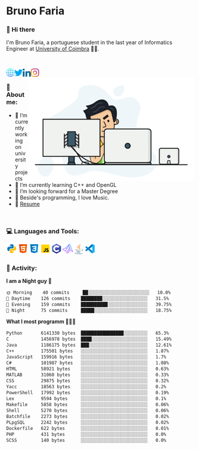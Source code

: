 # Bruno Faria

### 👋 Hi there

I'm Bruno Faria, a portuguese student in the last year of Informatics Engineer at [University of Coimbra](uc.pt/en) 👨‍🎓.

<br/>

[<img align="left" width="22px" alt="Website" src="https://github.com/brunofaria1322/brunofaria1322/blob/master/assets/social/global.svg"/>][website]
[<img align="left" width="22px" alt="Twitter" src="https://github.com/brunofaria1322/brunofaria1322/blob/master/assets/social/twitter.svg"/>][twitter]
[<img align="left" width="22px" alt="LinkedIn" src="https://github.com/brunofaria1322/brunofaria1322/blob/master/assets/social/linkedin.svg"/>][linkedin]
[<img align="left" width="22px" alt="Instagram" src="https://github.com/brunofaria1322/brunofaria1322/blob/master/assets/social/instagram.svg"/>][instagram]

<img align="right" height = "280" alt="GIF" src="https://github.com/brunofaria1322/brunofaria1322/blob/master/assets/animation.gif"/>

<br />

### 📕 About me:

- 🔭 I’m currently working on university projects
- 🌱 I’m currently learning C++ and OpenGL
- 💼 I’m looking forward for a Master Degree
- 💙 Beside's programming, I love Music.
- 📝 [Resume](https://en.wikipedia.org/wiki/HTTP_404)


<br />

### 💻 Languages and Tools:

<img align="left" width="30px" alt= "Python" src="https://github.com/brunofaria1322/brunofaria1322/blob/master/assets/skills/python.svg"/>
<img align="left" width="30px" alt= "Html5" src="https://github.com/brunofaria1322/brunofaria1322/blob/master/assets/skills/html5.svg"/>
<img align="left" width="30px" alt= "Css3" src="https://github.com/brunofaria1322/brunofaria1322/blob/master/assets/skills/css3.svg"/>
<img align="left" width="30px" alt= "JavaScript" src="https://github.com/brunofaria1322/brunofaria1322/blob/master/assets/skills/javascript.svg"/>
<img align="left" width="30px" alt= "C" src="https://github.com/brunofaria1322/brunofaria1322/blob/master/assets/skills/c.svg"/>
<img align="left" width="30px" alt= "Matlab" src="https://github.com/brunofaria1322/brunofaria1322/blob/master/assets/skills/matlab.svg"/>
<img align="left" width="30px" alt= "Java" src="https://github.com/brunofaria1322/brunofaria1322/blob/master/assets/skills/java.svg"/>
<img align="left" width="30px" alt= "Visual Studio Code" src="https://github.com/brunofaria1322/brunofaria1322/blob/master/assets/skills/vscode.svg"/>

<br />
<br />

### 🚩 Activity:

<!--START_SECTION:stats-->
**I am a Night guy 🌙** 

```text
🌞 Morning    40 commits     ██░░░░░░░░░░░░░░░░░░░░░░░	10.0% 
🌆 Daytime    126 commits    ████████░░░░░░░░░░░░░░░░░	31.5% 
🌃 Evening    159 commits    ██████████░░░░░░░░░░░░░░░	39.75% 
🌙 Night      75 commits     █████░░░░░░░░░░░░░░░░░░░░	18.75%

```
**What I most programm 👨🏽‍💻** 

```text
Python       6141330 bytes  ████████████████░░░░░░░░░	65.3% 
C            1456978 bytes  ████░░░░░░░░░░░░░░░░░░░░░	15.49% 
Java         1186175 bytes  ███░░░░░░░░░░░░░░░░░░░░░░	12.61% 
C++          175501 bytes   ░░░░░░░░░░░░░░░░░░░░░░░░░	1.87% 
JavaScript   159916 bytes   ░░░░░░░░░░░░░░░░░░░░░░░░░	1.7% 
C#           101987 bytes   ░░░░░░░░░░░░░░░░░░░░░░░░░	1.08% 
HTML         58921 bytes    ░░░░░░░░░░░░░░░░░░░░░░░░░	0.63% 
MATLAB       31060 bytes    ░░░░░░░░░░░░░░░░░░░░░░░░░	0.33% 
CSS          29875 bytes    ░░░░░░░░░░░░░░░░░░░░░░░░░	0.32% 
Yacc         18563 bytes    ░░░░░░░░░░░░░░░░░░░░░░░░░	0.2% 
PowerShell   17992 bytes    ░░░░░░░░░░░░░░░░░░░░░░░░░	0.19% 
Lex          9594 bytes     ░░░░░░░░░░░░░░░░░░░░░░░░░	0.1% 
Makefile     5858 bytes     ░░░░░░░░░░░░░░░░░░░░░░░░░	0.06% 
Shell        5270 bytes     ░░░░░░░░░░░░░░░░░░░░░░░░░	0.06% 
Batchfile    2273 bytes     ░░░░░░░░░░░░░░░░░░░░░░░░░	0.02% 
PLpgSQL      2242 bytes     ░░░░░░░░░░░░░░░░░░░░░░░░░	0.02% 
Dockerfile   622 bytes      ░░░░░░░░░░░░░░░░░░░░░░░░░	0.01% 
PHP          431 bytes      ░░░░░░░░░░░░░░░░░░░░░░░░░	0.0% 
SCSS         140 bytes      ░░░░░░░░░░░░░░░░░░░░░░░░░	0.0%
```


<!--END_SECTION:stats-->


[website]: https://brunofaria1322.github.io
[twitter]: https://twitter.com/brunofaria_1322
[instagram]: https://instagram.com/brunofaria_1322
[linkedin]: https://linkedin.com/in/bruno-faria
